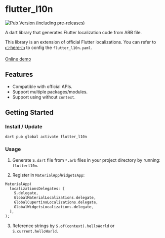 # flutter_l10n

[![Pub Version (including pre-releases)](https://img.shields.io/pub/v/flutter_l10n)](https://pub.dev/packages/flutter_l10n)

A dart library that generates Flutter localization code from ARB file.

This library is an extension of official Flutter localizations. You can refer to [👉here👈](https://docs.flutter.dev/ui/accessibility-and-localization/internationalization#configuring-the-l10nyaml-file) to config the `flutter_l10n.yaml`.

[Online demo](https://chenenyu.github.io/flutter_l10n/)

## Features

- Compatible with official APIs.
- Support multiple packages/modules.
- Support using without `context`.

## Getting Started

### Install / Update

`dart pub global activate flutter_l10n`

### Usage

1. Generate `S.dart` file from `*.arb` files in your project directory by running: `flutterl10n`.

2. Register in `MaterialApp`/`WidgetsApp`:
```dart
MaterialApp(
  localizationsDelegates: [
    S.delegate,
    GlobalMaterialLocalizations.delegate,
    GlobalCupertinoLocalizations.delegate,
    GlobalWidgetsLocalizations.delegate,
  ],
);
```

3. Reference strings by `S.of(context).helloWorld` or `S.current.helloWorld`.


